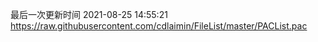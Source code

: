 最后一次更新时间 2021-08-25 14:55:21
https://raw.githubusercontent.com/cdlaimin/FileList/master/PACList.pac

